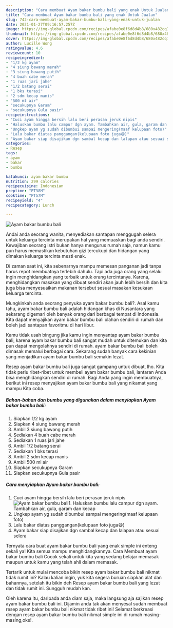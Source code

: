```yaml
---
description: "Cara membuat Ayam bakar bumbu bali yang enak Untuk Jualan"
title: "Cara membuat Ayam bakar bumbu bali yang enak Untuk Jualan"
slug: 742-cara-membuat-ayam-bakar-bumbu-bali-yang-enak-untuk-jualan
date: 2021-01-27T09:16:57.257Z
image: https://img-global.cpcdn.com/recipes/afabe0e8f6d8d4b8/680x482cq70/ayam-bakar-bumbu-bali-foto-resep-utama.jpg
thumbnail: https://img-global.cpcdn.com/recipes/afabe0e8f6d8d4b8/680x482cq70/ayam-bakar-bumbu-bali-foto-resep-utama.jpg
cover: https://img-global.cpcdn.com/recipes/afabe0e8f6d8d4b8/680x482cq70/ayam-bakar-bumbu-bali-foto-resep-utama.jpg
author: Lucille Wong
ratingvalue: 4.6
reviewcount: 10
recipeingredient:
- "1/2 kg ayam"
- "4 siung bawang merah"
- "3 siung bawang putih"
- "4 buah cabe merah"
- "1 ruas jari jahe"
- "1/2 batang serai"
- "1 bks terasi"
- "2 sdm kecap manis"
- "500 ml air"
- "secukupnya Garam"
- "secukupnya Gula pasir"
recipeinstructions:
- "Cuci ayam hingga bersih lalu beri perasan jeruk nipis"
- "Haluskan bumbu lalu campur dgn ayam. Tambahkan air, gula, garam dan kecap"
- "Ungkep ayam yg sudah dibumbui sampai mengering(maaf kelupaan foto)"
- "Lalu bakar diatas panggangan(kelupaan foto juga😅)"
- "Ayam bakar siap disajikan dgn sambal kecap dan lalapan atau sesuai selera"
categories:
- Resep
tags:
- ayam
- bakar
- bumbu

katakunci: ayam bakar bumbu 
nutrition: 299 calories
recipecuisine: Indonesian
preptime: "PT38M"
cooktime: "PT57M"
recipeyield: "4"
recipecategory: Lunch

---
```



![Ayam bakar bumbu bali](https://img-global.cpcdn.com/recipes/afabe0e8f6d8d4b8/680x482cq70/ayam-bakar-bumbu-bali-foto-resep-utama.jpg)

Andai anda seorang wanita, menyediakan santapan menggugah selera untuk keluarga tercinta merupakan hal yang memuaskan bagi anda sendiri. Kewajiban seorang istri bukan hanya mengurus rumah saja, namun kamu pun harus memastikan kebutuhan gizi tercukupi dan hidangan yang dimakan keluarga tercinta mesti enak.

Di zaman  saat ini, kita sebenarnya mampu memesan panganan jadi tanpa harus repot membuatnya terlebih dahulu. Tapi ada juga orang yang selalu ingin menghidangkan yang terbaik untuk orang tercintanya. Karena, menghidangkan masakan yang dibuat sendiri akan jauh lebih bersih dan kita juga bisa menyesuaikan makanan tersebut sesuai masakan kesukaan keluarga tercinta. 



Mungkinkah anda seorang penyuka ayam bakar bumbu bali?. Asal kamu tahu, ayam bakar bumbu bali adalah hidangan khas di Nusantara yang sekarang digemari oleh banyak orang dari berbagai tempat di Indonesia. Kita dapat menyajikan ayam bakar bumbu bali olahan sendiri di rumah dan boleh jadi santapan favoritmu di hari libur.

Kamu tidak usah bingung jika kamu ingin menyantap ayam bakar bumbu bali, karena ayam bakar bumbu bali sangat mudah untuk ditemukan dan kita pun dapat mengolahnya sendiri di rumah. ayam bakar bumbu bali boleh dimasak memalui berbagai cara. Sekarang sudah banyak cara kekinian yang menjadikan ayam bakar bumbu bali semakin lezat.

Resep ayam bakar bumbu bali juga sangat gampang untuk dibuat, lho. Kita tidak perlu ribet-ribet untuk membeli ayam bakar bumbu bali, lantaran Anda bisa menghidangkan sendiri di rumah. Bagi Anda yang ingin membuatnya, berikut ini resep menyajikan ayam bakar bumbu bali yang nikamat yang mampu Kita coba.

<!--inarticleads1-->

##### Bahan-bahan dan bumbu yang digunakan dalam menyiapkan Ayam bakar bumbu bali:

1. Siapkan 1/2 kg ayam
1. Siapkan 4 siung bawang merah
1. Ambil 3 siung bawang putih
1. Sediakan 4 buah cabe merah
1. Sediakan 1 ruas jari jahe
1. Ambil 1/2 batang serai
1. Sediakan 1 bks terasi
1. Ambil 2 sdm kecap manis
1. Ambil 500 ml air
1. Siapkan secukupnya Garam
1. Siapkan secukupnya Gula pasir




<!--inarticleads2-->

##### Cara menyiapkan Ayam bakar bumbu bali:

1. Cuci ayam hingga bersih lalu beri perasan jeruk nipis
<img src="https://img-global.cpcdn.com/steps/2edea5360f2d65e2/160x128cq70/ayam-bakar-bumbu-bali-langkah-memasak-1-foto.jpg" alt="Ayam bakar bumbu bali">1. Haluskan bumbu lalu campur dgn ayam. Tambahkan air, gula, garam dan kecap
1. Ungkep ayam yg sudah dibumbui sampai mengering(maaf kelupaan foto)
1. Lalu bakar diatas panggangan(kelupaan foto juga😅)
1. Ayam bakar siap disajikan dgn sambal kecap dan lalapan atau sesuai selera




Ternyata cara buat ayam bakar bumbu bali yang enak simple ini enteng sekali ya! Kita semua mampu menghidangkannya. Cara Membuat ayam bakar bumbu bali Cocok sekali untuk kita yang sedang belajar memasak maupun untuk kamu yang telah ahli dalam memasak.

Tertarik untuk mulai mencoba bikin resep ayam bakar bumbu bali nikmat tidak rumit ini? Kalau kalian ingin, yuk kita segera buruan siapkan alat dan bahannya, setelah itu bikin deh Resep ayam bakar bumbu bali yang lezat dan tidak rumit ini. Sungguh mudah kan. 

Oleh karena itu, daripada anda diam saja, maka langsung aja sajikan resep ayam bakar bumbu bali ini. Dijamin anda tak akan menyesal sudah membuat resep ayam bakar bumbu bali nikmat tidak ribet ini! Selamat berkreasi dengan resep ayam bakar bumbu bali nikmat simple ini di rumah masing-masing,oke!.

